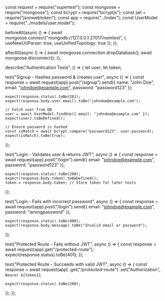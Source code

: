 const request = require("supertest");
const mongoose = require("mongoose");
const bcrypt = require("bcryptjs");
const jwt = require("jsonwebtoken");
const app = require("../index");
const UserModel = require("../models/user.model");

beforeAll(async () => {
  await mongoose.connect("mongodb://127.0.0.1:27017/nemtest", { useNewUrlParser: true, useUnifiedTopology: true });
});

afterAll(async () => {
  await mongoose.connection.dropDatabase();
  await mongoose.disconnect();
});

describe("Authentication Tests", () => {
  let user;
  let token;

  test("Signup - Hashes password & creates user", async () => {
    const response = await request(app).post("/signup").send({
      name: "John Doe",
      email: "johndoe@example.com",
      password: "password123"
    });

    expect(response.status).toBe(201);
    expect(response.body.user.email).toBe("johndoe@example.com");

    // Fetch user from DB
    user = await UserModel.findOne({ email: "johndoe@example.com" });
    expect(user).toBeDefined();

    // Ensure password is hashed
    const isMatch = await bcrypt.compare("password123", user.password);
    expect(isMatch).toBe(true);
  });

  test("Login - Validates user & returns JWT", async () => {
    const response = await request(app).post("/login").send({
      email: "johndoe@example.com",
      password: "password123"
    });

    expect(response.status).toBe(200);
    expect(response.body.token).toBeDefined();
    token = response.body.token; // Store token for later tests
  });

  test("Login - Fails with incorrect password", async () => {
    const response = await request(app).post("/login").send({
      email: "johndoe@example.com",
      password: "wrongpassword"
    });

    expect(response.status).toBe(400);
    expect(response.body.message).toBe("Invalid email or password");
  });

  test("Protected Route - Fails without JWT", async () => {
    const response = await request(app).get("/protected-route");
    expect(response.status).toBe(401);
  });

  test("Protected Route - Succeeds with valid JWT", async () => {
    const response = await request(app)
      .get("/protected-route")
      .set("Authorization", `Bearer ${token}`);
    
    expect(response.status).toBe(200);
  });
});

